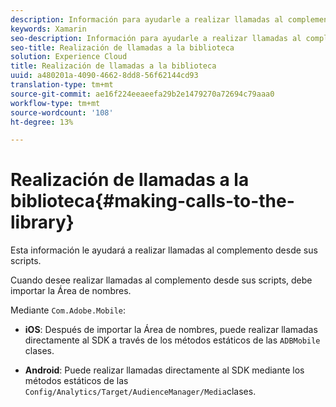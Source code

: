 ```yaml
---
description: Información para ayudarle a realizar llamadas al complemento desde sus scripts.
keywords: Xamarin
seo-description: Información para ayudarle a realizar llamadas al complemento desde sus scripts.
seo-title: Realización de llamadas a la biblioteca
solution: Experience Cloud
title: Realización de llamadas a la biblioteca
uuid: a480201a-4090-4662-8dd8-56f62144cd93
translation-type: tm+mt
source-git-commit: ae16f224eeaeefa29b2e1479270a72694c79aaa0
workflow-type: tm+mt
source-wordcount: '108'
ht-degree: 13%

---
```



# Realización de llamadas a la biblioteca{#making-calls-to-the-library}

Esta información le ayudará a realizar llamadas al complemento desde sus scripts.

Cuando desee realizar llamadas al complemento desde sus scripts, debe importar la Área de nombres.

Mediante `Com.Adobe.Mobile`:

* **iOS**: Después de importar la Área de nombres, puede realizar llamadas directamente al SDK a través de los métodos estáticos de las `ADBMobile` clases.

* **Android**: Puede realizar llamadas directamente al SDK mediante los métodos estáticos de las `Config/Analytics/Target/AudienceManager/Media`clases.

